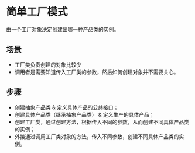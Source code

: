 # 简单工厂模式

由一个工厂对象决定创建出哪一种产品类的实例。

## 场景
- 工厂类负责创建的对象比较少
- 调用者是需要知道传入工厂类的参数，然后如何创建对象并不需要关心。

## 步骤
- 创建抽象产品类 & 定义具体产品的公共接口；
- 创建具体产品类（继承抽象产品类） & 定义生产的具体产品；
- 创建工厂类，通过创建方法，根据传入不同的参数，从而创建不同具体产品类的实例；
- 外接通过调用工厂类对象的方法，传入不同参数，创建不同具体产品类的实例。